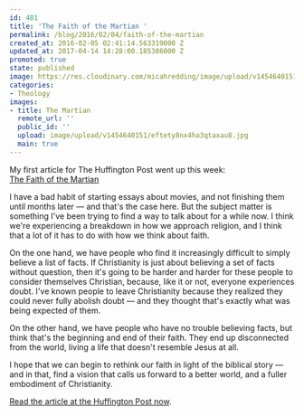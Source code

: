 ```yaml
---
id: 481
title: 'The Faith of the Martian '
permalink: /blog/2016/02/04/faith-of-the-martian
created_at: 2016-02-05 02:41:14.563319000 Z
updated_at: 2017-04-14 14:28:00.185386000 Z
promoted: true
state: published
image: https://res.cloudinary.com/micahredding/image/upload/v1454640151/eftety8nx4ha3qtaxau8.jpg
categories:
- Theology
images:
- title: The Martian
  remote_url: ''
  public_id: ''
  upload: image/upload/v1454640151/eftety8nx4ha3qtaxau8.jpg
  main: true
---
```

My first article for The Huffington Post went up this week:  
[The Faith of the Martian](http://www.huffingtonpost.com/micah-redding/the-faith-of-the-martian_b_9128666.html)

I have a bad habit of starting essays about movies, and not finishing them until months later — and that's the case here. But the subject matter is something I've been trying to find a way to talk about for a while now. I think we're experiencing a breakdown in how we approach religion, and I think that a lot of it has to do with how we think about faith. 

On the one hand, we have people who find it increasingly difficult to simply believe a list of facts. If Christianity is just about believing a set of facts without question, then it's going to be harder and harder for these people to consider themselves Christian, because, like it or not, everyone experiences doubt. I've known people to leave Christianity because they realized they could never fully abolish doubt — and they thought that's exactly what was being expected of them.

On the other hand, we have people who have no trouble believing facts, but think that's the beginning and end of their faith. They end up disconnected from the world, living a life that doesn't resemble Jesus at all.

I hope that we can begin to rethink our faith in light of the biblical story — and in that, find a vision that calls us forward to a better world, and a fuller embodiment of Christianity.

[Read the article at the Huffington Post now](http://www.huffingtonpost.com/micah-redding/the-faith-of-the-martian_b_9128666.html).
